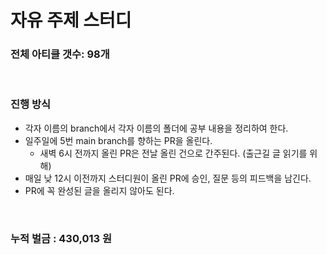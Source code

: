 # 자유 주제 스터디
### 전체 아티클 갯수: 98개

<br>

### 진행 방식
- 각자 이름의 branch에서 각자 이름의 폴더에 공부 내용을 정리하여 한다.
- 일주일에 5번 main branch를 향하는 PR을 올린다.
  - 새벽 6시 전까지 올린 PR은 전날 올린 건으로 간주된다. (출근길 글 읽기를 위해)
- 매일 낮 12시 이전까지 스터디원이 올린 PR에 승인, 질문 등의 피드백을 남긴다.
- PR에 꼭 완성된 글을 올리지 않아도 된다.

<br>

### 누적 벌금 : 430,013 원
